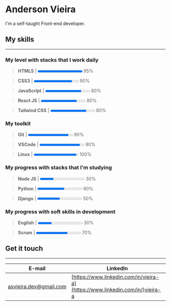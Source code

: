 # Anderson Vieira

I'm a self-taught Front-end developer.

## My skills 
---

### My level with stacks that I work daily

> **HTML5** | <progress max="100" value="100">100%</progress> 95%

> **CSS3** | <progress max="100" value="85">85%</progress> 90%

> **JavaScript** | <progress max="100" value="80">80%</progress> 80%

> **React JS** | <progress max="100" value="80">80%</progress> 80%

> **Tailwind CSS** | <progress max="100" value="80">80%</progress> 80%

### My toolkit

> **Git** | <progress max="100" value="90">90%</progress> 90%

> **VSCode** | <progress max="100" value="90">90%</progress> 90%

> **Linux** | <progress max="100" value="95">100%</progress> 100%

### My progress with stacks that I'm studying

> **Node JS** | <progress max="100" value="30">30%</progress> 30%

> **Python** | <progress max="100" value="60">60%</progress> 60%

> **Django** | <progress max="100" value="50">60%</progress> 50%

### My progress with soft skills in development

> **English** | <progress max="100" value="30">30%</progress> 30%

> **Scrum** | <progress max="100" value="70">70%</progress> 70%

## Get it touch
---

| **E-mail** | **LinkedIn** |
|--------| -------- |
| [asvieira.dev@gmail.com](mailto:asvieira.dev@gmail.com) | [https://www.linkedin.com/in/vieira-a](https://www.linkedin.com/in/)vieira-a |



<!-- ![HTML](https://img.shields.io/badge/HTML5-E34F26?style=for-the-badge&logo=html5&logoColor=white)&nbsp;
![CSS](https://img.shields.io/badge/-CSS-05122A?style=for-the-badge&logo=CSS3&logoColor=1572B6)&nbsp;
![JavaScript](https://img.shields.io/badge/-JavaScript-05122A?style=for-the-badge&logo=JavaScript)&nbsp;
![Tailwind](https://img.shields.io/badge/Tailwind_CSS-38B2AC?style=for-the-badge&logo=tailwind-css&logoColor=white)&nbsp;
![Python](https://img.shields.io/badge/-Python-05122A?style=for-the-badge&logo=Python)&nbsp;
![Django](https://img.shields.io/badge/-Django-05122A?style=for-the-badge&logo=Django)&nbsp;
![PostgreSQL](https://img.shields.io/badge/-PostgreSQL-05122A?style=for-the-badge&logo=postgresql)&nbsp;
![Git](https://img.shields.io/badge/-Git-05122A?style=for-the-badge&logo=git)&nbsp;
![GitHub](https://img.shields.io/badge/-GitHub-05122A?style=for-the-badge&logo=github)&nbsp;
![Visual Studio Code](https://img.shields.io/badge/-Visual%20Studio%20Code-05122A?style=for-the-badge&logo=visual-studio-code&logoColor=007ACC)&nbsp;


## &nbsp;Redes sociais

<p align="left">
<a href="https://linkedin.com/in/vieira-a" target="_blank">
  <img align="center" src="https://img.shields.io/badge/LinkedIn-0077B5?style=for-the-badge&logo=linkedin&logoColor=white" alt="linkedin"/>
</a>
</p> -->